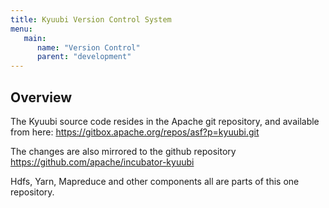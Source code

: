 ```yaml
---
title: Kyuubi Version Control System
menu:
   main:
      name: "Version Control"
      parent: "development"
---
```

<!---
  Licensed under the Apache License, Version 2.0 (the "License");
  you may not use this file except in compliance with the License.
  You may obtain a copy of the License at

   http://www.apache.org/licenses/LICENSE-2.0

  Unless required by applicable law or agreed to in writing, software
  distributed under the License is distributed on an "AS IS" BASIS,
  WITHOUT WARRANTIES OR CONDITIONS OF ANY KIND, either express or implied.
  See the License for the specific language governing permissions and
  limitations under the License. See accompanying LICENSE file.
-->

## Overview

The Kyuubi source code resides in the Apache git repository, and available from here:
https://gitbox.apache.org/repos/asf?p=kyuubi.git

The changes are also mirrored to the github repository https://github.com/apache/incubator-kyuubi

Hdfs, Yarn, Mapreduce and other components all are parts of this one repository. 
